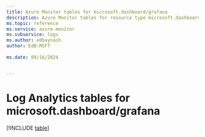 ```yaml
---
title: Azure Monitor tables for microsoft.dashboard/grafana
description: Azure Monitor tables for resource type microsoft.dashboard/grafana
ms.topic: reference
ms.service: azure-monitor
ms.subservice: logs
ms.author: edbaynash
author: EdB-MSFT
   
ms.date: 09/16/2024


---
```


# Log Analytics tables for microsoft.dashboard/grafana  

[!INCLUDE [table](~/reusable-content/ce-skilling/azure/includes/azure-monitor/reference/tables/microsoft-dashboard_grafana-include.md)]

